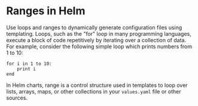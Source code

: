 # Ranges in Helm

Use loops and ranges to dynamically generate configuration files using templating. Loops, such as the "for" loop in many programming languages, execute a block of code repetitively by iterating over a collection of data. For example, consider the following simple loop which prints numbers from 1 to 10:

```
for i in 1 to 10:
    print i
end
```

In Helm charts, range is a control structure used in templates to loop over lists, arrays, maps, or other collections in your ```values.yaml``` file or other sources.

